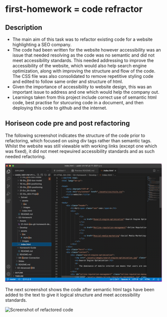 # first-homework = code refractor

## Description

- The main aim of this task was to refactor existing code for a website highlighting a SEO company. 
- The code had been written for the website however accessibility was an issue that needed resolving as the code was no semantic and did not meet accessibility standards. This needed addressing to improve the accessibility of the website, which would also help search engine optimization, along with improving the structure and flow of the code. The CSS file was also consolidated to remove repetitive styling code and edited to follow same order and structure of html.
- Given the importance of accessibility to website design, this was an important issue to address and one which would help the company out.
- Learnings taken from this project include correct use of semantic html code, best practise for sturcuring code in a document, and then deploying this code to github and the internet.

## Horiseon code pre and post refactoring

The following screenshot indicates the structure of the code prior to refactoring, which focused on using div tags rather than semantic tags. Whilst the website was still viewable with working links (except one which was fixed), it did not meet reqwuired accessibility standards and as such needed refactoring.

![Screenshot of original code](./assets/images/README1.png)

The next screenshot shows the code after semantic html tags have been added to the text to give it logical structure and meet accessibility standards.

![Screenshot of refactored code](.assets/images/README2.png)